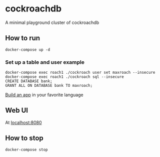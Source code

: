 # cockroachdb
A minimal playground cluster of cockroachdb

## How to run
```
docker-compose up -d
```

### Set up a table and user example
```
docker-compose exec roach1 ./cockroach user set maxroach --insecure
docker-compose exec roach1 ./cockroach sql --insecure
CREATE DATABASE bank;
GRANT ALL ON DATABASE bank TO maxroach;
```
[Build an app](https://www.cockroachlabs.com/docs/stable/build-an-app-with-cockroachdb.html) in your favorite language

## Web UI
At [localhost:8080](http://localhost:8080/)

## How to stop

```
docker-compose stop
```
